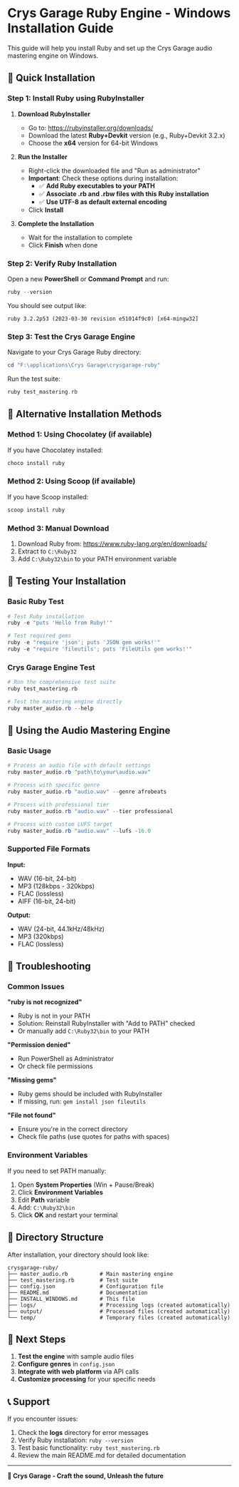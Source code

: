 # Crys Garage Ruby Engine - Windows Installation Guide

This guide will help you install Ruby and set up the Crys Garage audio mastering engine on Windows.

## 🚀 Quick Installation

### **Step 1: Install Ruby using RubyInstaller**

1. **Download RubyInstaller**

   - Go to: https://rubyinstaller.org/downloads/
   - Download the latest **Ruby+Devkit** version (e.g., Ruby+Devkit 3.2.x)
   - Choose the **x64** version for 64-bit Windows

2. **Run the Installer**

   - Right-click the downloaded file and "Run as administrator"
   - **Important**: Check these options during installation:
     - ✅ **Add Ruby executables to your PATH**
     - ✅ **Associate .rb and .rbw files with this Ruby installation**
     - ✅ **Use UTF-8 as default external encoding**
   - Click **Install**

3. **Complete the Installation**
   - Wait for the installation to complete
   - Click **Finish** when done

### **Step 2: Verify Ruby Installation**

Open a new **PowerShell** or **Command Prompt** and run:

```powershell
ruby --version
```

You should see output like:

```
ruby 3.2.2p53 (2023-03-30 revision e51014f9c0) [x64-mingw32]
```

### **Step 3: Test the Crys Garage Engine**

Navigate to your Crys Garage Ruby directory:

```powershell
cd "F:\applications\Crys Garage\crysgarage-ruby"
```

Run the test suite:

```powershell
ruby test_mastering.rb
```

## 🔧 Alternative Installation Methods

### **Method 1: Using Chocolatey (if available)**

If you have Chocolatey installed:

```powershell
choco install ruby
```

### **Method 2: Using Scoop (if available)**

If you have Scoop installed:

```powershell
scoop install ruby
```

### **Method 3: Manual Download**

1. Download Ruby from: https://www.ruby-lang.org/en/downloads/
2. Extract to `C:\Ruby32`
3. Add `C:\Ruby32\bin` to your PATH environment variable

## 🧪 Testing Your Installation

### **Basic Ruby Test**

```powershell
# Test Ruby installation
ruby -e "puts 'Hello from Ruby!'"

# Test required gems
ruby -e "require 'json'; puts 'JSON gem works!'"
ruby -e "require 'fileutils'; puts 'FileUtils gem works!'"
```

### **Crys Garage Engine Test**

```powershell
# Run the comprehensive test suite
ruby test_mastering.rb

# Test the mastering engine directly
ruby master_audio.rb --help
```

## 🎵 Using the Audio Mastering Engine

### **Basic Usage**

```powershell
# Process an audio file with default settings
ruby master_audio.rb "path\to\your\audio.wav"

# Process with specific genre
ruby master_audio.rb "audio.wav" --genre afrobeats

# Process with professional tier
ruby master_audio.rb "audio.wav" --tier professional

# Process with custom LUFS target
ruby master_audio.rb "audio.wav" --lufs -16.0
```

### **Supported File Formats**

**Input:**

- WAV (16-bit, 24-bit)
- MP3 (128kbps - 320kbps)
- FLAC (lossless)
- AIFF (16-bit, 24-bit)

**Output:**

- WAV (24-bit, 44.1kHz/48kHz)
- MP3 (320kbps)
- FLAC (lossless)

## 🐛 Troubleshooting

### **Common Issues**

**"ruby is not recognized"**

- Ruby is not in your PATH
- Solution: Reinstall RubyInstaller with "Add to PATH" checked
- Or manually add `C:\Ruby32\bin` to your PATH

**"Permission denied"**

- Run PowerShell as Administrator
- Or check file permissions

**"Missing gems"**

- Ruby gems should be included with RubyInstaller
- If missing, run: `gem install json fileutils`

**"File not found"**

- Ensure you're in the correct directory
- Check file paths (use quotes for paths with spaces)

### **Environment Variables**

If you need to set PATH manually:

1. Open **System Properties** (Win + Pause/Break)
2. Click **Environment Variables**
3. Edit **Path** variable
4. Add: `C:\Ruby32\bin`
5. Click **OK** and restart your terminal

## 📁 Directory Structure

After installation, your directory should look like:

```
crysgarage-ruby/
├── master_audio.rb          # Main mastering engine
├── test_mastering.rb        # Test suite
├── config.json              # Configuration file
├── README.md                # Documentation
├── INSTALL_WINDOWS.md       # This file
├── logs/                    # Processing logs (created automatically)
├── output/                  # Processed files (created automatically)
└── temp/                    # Temporary files (created automatically)
```

## 🎯 Next Steps

1. **Test the engine** with sample audio files
2. **Configure genres** in `config.json`
3. **Integrate with web platform** via API calls
4. **Customize processing** for your specific needs

## 📞 Support

If you encounter issues:

1. Check the **logs** directory for error messages
2. Verify Ruby installation: `ruby --version`
3. Test basic functionality: `ruby test_mastering.rb`
4. Review the main README.md for detailed documentation

---

**🎵 Crys Garage - Craft the sound, Unleash the future**
